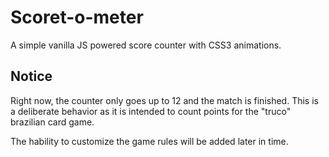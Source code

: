 # Scoret-o-meter

A simple vanilla JS powered score counter with CSS3 animations.

## Notice

Right now, the counter only goes up to 12 and the match is finished. This is a deliberate behavior as it is intended to count points for the  "truco" brazilian card game.

The hability to customize the game rules will be added later in time.
